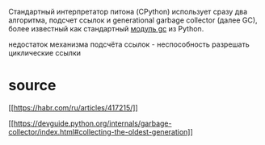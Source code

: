 Стандартный интерпретатор питона (CPython) использует сразу два алгоритма, подсчет ссылок и generational garbage collector (далее GC), более известный как стандартный [модуль gc](https://docs.python.org/3.6/library/gc.html) из Python.

недостаток механизма подсчёта ссылок - неспособность разрешать циклические ссылки






# source

[[https://habr.com/ru/articles/417215/]]

[[https://devguide.python.org/internals/garbage-collector/index.html#collecting-the-oldest-generation]]

